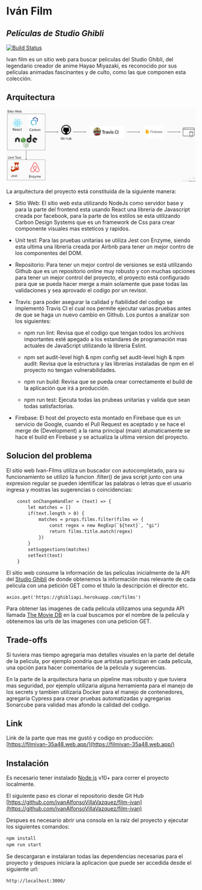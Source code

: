 # Iván Film
## _Películas de Studio Ghibli_

[![Build Status](https://app.travis-ci.com/ivanAlfonsoVillaVazquez/film-ivan.svg?branch=main)](https://travis-ci.org/ivanAlfonsoVillaVazquez/film-ivan)

Ivan film es un sitio web para buscar peliculas del Studio Ghibli, del legendario creador de anime Hayao Miyazaki, es reconocido por sus películas animadas fascinantes y de culto, como las que componen esta colección.

## Arquitectura

<img src="/src/img/arquitectura.JPG" width="800">

La arquitectura del proyecto está constituida de la siguiente manera:

- Sitio Web: El sitio web esta utilizando NodeJs como servidor base y para la parte del frontend esta usando React una libreria de Javascript creada por facebook, para la parte de los estilos se esta utilizando Carbon Design Systems que es un framework de Css para crear componente visuales mas esteticos y rapidos.

- Unit test: Para las pruebas unitarias se utiliza Jest con Enzyme, siendo esta ultima una libreria creada por Airbnb para tener un mejor contro de los componentes del DOM.

- Repositorio: Para tener un mejor control de versiones se está utilizando Github que es un repositorio online muy robusto y con muchas opciones para tener un mejor control del proyecto, el proyecto está configurado para que se pueda hacer merge a main solamente que pase todas las validaciones y sea aprovado el codigo por un revisor.

- Travis: para poder asegurar la calidad y fiabilidad del codigo se implementó Travis Cl el cual nos permite ejecutar varias pruebas antes de que se haga un nuevo cambio en Github. Los puntos a analizar son los siguientes: 

    * npm run lint: Revisa que el codigo que tengan todos los archivos importantes esté apegado a los estandares de programación mas actuales de JavaScript utilizando la libreria Eslint.

    * npm set audit-level high & npm config set audit-level high &  npm audit: Revisa que la estructura y las librerias instaladas de npm en el proyecto no tengan vulnerabilidades.

    * npm run build: Revisa que se pueda crear correctamente el build de la aplicación que irá a producción.

    * npm run test: Ejecuta todas las prubeas unitarias y valida que sean todas satisfactorias.

- Firebase: El host del proyecto esta montado en Firebase que es un servicio de Google, cuando el Pull Request es aceptado y se hace el merge de (Development) a la rama principal (main) atumaticamente se hace el build en Firebase y se actualiza la ultima version del proyecto.

## Solucion del problema

El sitio web Ivan-Films utiliza un buscador con autocompletado, para su funcionamiento se utilizó la funcion .filter() de java script junto con una expresion regular se pueden identificar las palabras o letras que el usuario ingresa y mostras las sugerencias o coincidencias:

```
    const onChangeHandler = (text) => {
        let matches = []
        if(text.length > 0) {
            matches = props.films.filter(films => {
                const regex = new RegExp(`${text}`, "gi")
                return films.title.match(regex)
            })
        }
        setSuggestions(matches)
        setText(text)
    }
```

El sitio web consume la información de las peliculas inicialmente de la API del [Studio Ghibli](https://ghibliapi.herokuapp.com/#section/Studio-Ghibli-API) de donde obtenemos la información mas relevante de cada pelicula con una petición GET como el titulo la descripción el director etc.
```
axios.get('https://ghibliapi.herokuapp.com/films')
```
Para obtener las imagenes de cada pelicula utilizamos una segunda API llamada [The Movie DB](https://api.themoviedb.org) en la cual buscamos por el nombre de la pelicula y obtenemos las urls de las imagenes con una peticion GET.

## Trade-offs
Si tuviera mas tiempo agregaria mas detalles visuales en la parte del detalle de la pelicula, por ejemplo pondria que artistas participan en cada pelicula, una opción para hacer comentarios de  la pelicula y sugerencias. 

En la parte de la arquitectura haria un pipeline mas robusto y que tuviera mas seguridad, por ejemplo utilizaria alguna herramienta para el manejo de los secrets y tambien utilizaria Docker para el manejo de contenedores, agregaria Cypress para crear pruebas automatizadas y agregarias Sonarcube para validad mas afondo la calidad del codigo.

## Link
Link de la parte que mas me gustó y codigo en producción: [https://filmivan-35a48.web.app/](https://filmivan-35a48.web.app/)
## Instalación

Es necesario tener instalado [Node.js](https://nodejs.org/) v10+ para correr el proyecto localmente.

El siguiente paso es clonar el repositorio desde Git Hub [https://github.com/ivanAlfonsoVillaVazquez/film-ivan](https://github.com/ivanAlfonsoVillaVazquez/film-ivan)

Despues es necesario abrir una consola en la raiz del proyecto y ejecutar los siguientes comandos:

```sh
npm install
npm run start
```
Se descargaran e instalaran todas las dependencias necesarias para el proyecto y despues iniciara la aplicacion que puede ser accedida desde el siguiente url:
```sh
http://localhost:3000/
```
